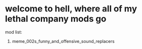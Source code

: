 # welcome to hell, where all of my lethal company mods go

mod list:
1. meme_002s_funny_and_offensive_sound_replacers
